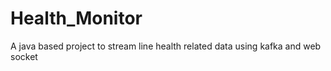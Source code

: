# Health_Monitor
A java based project to stream line health related data using kafka and web socket
